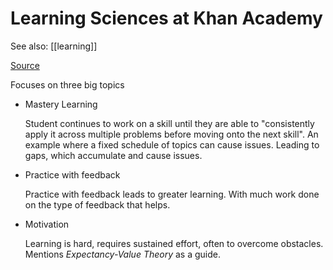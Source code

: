 <!--
 Copyright (C) 2023 David Jones
 
 This file is part of memex.
 
 memex is free software: you can redistribute it and/or modify
 it under the terms of the GNU General Public License as published by
 the Free Software Foundation, either version 3 of the License, or
 (at your option) any later version.
 
 memex is distributed in the hope that it will be useful,
 but WITHOUT ANY WARRANTY; without even the implied warranty of
 MERCHANTABILITY or FITNESS FOR A PARTICULAR PURPOSE.  See the
 GNU General Public License for more details.
 
 You should have received a copy of the GNU General Public License
 along with memex.  If not, see <http://www.gnu.org/licenses/>.
-->

# Learning Sciences at Khan Academy 

See also: [[learning]]

[Source](https://blog.khanacademy.org/an-introduction-to-learning-science-at-khan-academy/)

Focuses on three big topics 

- Mastery Learning

	Student continues to work on a skill until they are able to "consistently apply it across multiple problems before moving onto the next skill".   An example where a fixed schedule of topics can cause issues. Leading to gaps, which accumulate and cause issues.

- Practice with feedback

	Practice with feedback leads to greater learning. With much work done on the type of feedback that helps. 

- Motivation 

	Learning is hard, requires sustained effort, often to overcome obstacles. Mentions _Expectancy-Value Theory_ as a guide.


